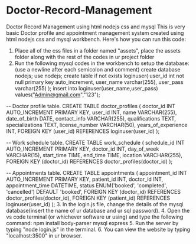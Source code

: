 # Doctor-Record-Management
Doctor Record Management using html nodejs css and mysql
This is very basic Doctor profile and appointment management system created using html nodejs css and mysql workbench.
Here's how you can run this code:
1. Place all of the css files in a folder named "assets", place the assets folder along with the rest of the codes in ur project folder
2. Run the following mysql codes in the workbench to setup the database:(use a newline after each semicolon and comment)
create database nodejs;
use nodejs;
create table if not exists 	loginuser(
   user_id int not null primary key auto_increment,
   user_name varchar(255),
   user_pass varchar(255)
   );
insert into loginuser(user_name,user_pass) values("Admin@gmail.com","123");



-- Doctor profile table.
CREATE TABLE doctor_profiles (
    doctor_id INT AUTO_INCREMENT PRIMARY KEY,
    user_id INT,
    name VARCHAR(255),
    date_of_birth DATE,
    contact_info VARCHAR(255),
    qualifications TEXT,
    specializations TEXT,
    license_number VARCHAR(50),
    years_of_experience INT,
    FOREIGN KEY (user_id) REFERENCES loginuser(user_id)
);

-- Work schedule table.
CREATE TABLE work_schedule (
    schedule_id INT AUTO_INCREMENT PRIMARY KEY,
    doctor_id INT,
    day_of_week VARCHAR(15),
    start_time TIME,
    end_time TIME,
    location VARCHAR(255),
    FOREIGN KEY (doctor_id) REFERENCES doctor_profiles(doctor_id)
);

-- Appointments table.
CREATE TABLE appointments (
    appointment_id INT AUTO_INCREMENT PRIMARY KEY,
    patient_id INT,
    doctor_id INT,
    appointment_time DATETIME,
    status ENUM('booked', 'completed', 'cancelled') DEFAULT 'booked',
    FOREIGN KEY (doctor_id) REFERENCES doctor_profiles(doctor_id),
    FOREIGN KEY (patient_id) REFERENCES loginuser(user_id)
);
3. In the login.js file, change the details of the mysql database(insert the name of ur database and ur sql password).
4. Open the vs code terminal (or whichever software ur using) and type the following command: npm install body-parser mysql express
5. Run the server by typing "node login.js" in the terminal.
6. You can view the website by typing "localhost:3500" in ur browser.
